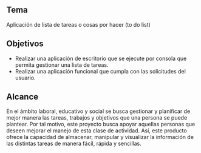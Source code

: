 ## Tema

Aplicación de lista de tareas o cosas por hacer (to do list)

## Objetivos

- Realizar una aplicación de escritorio que se ejecute por consola que permita gestionar una lista de tareas.
- Realizar una aplicación funcional que cumpla con las solicitudes del usuario.

## Alcance

En el ámbito laboral, educativo y social se busca gestionar y planificar de mejor manera las tareas, trabajos y objetivos que una persona se puede plantear. Por tal motivo, este proyecto busca apoyar aquellas personas que deseen mejorar el manejo de esta clase de actividad. Así, este producto ofrece la capacidad de almacenar, manipular y visualizar la información de las distintas tareas de manera fácil, rápida y sencillas.
